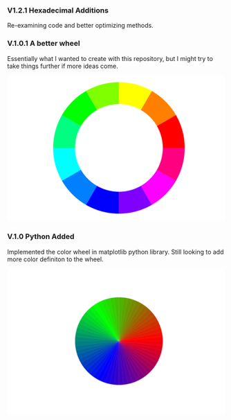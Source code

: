 
<!DOCTYPE html>
<html>
<h3>V1.2.1 Hexadecimal Additions</h3>
    
    
    
Re-examining code and better optimizing methods.
    
    
    
<h3>V.1.0.1 A better wheel</h3>

Essentially what I wanted to create with this repository, but I might try to take things further if more ideas come.

<img src='./ColorWheel2.svg'>
    
<h3>V.1.0 Python Added</h3>

Implemented the color wheel in matplotlib python library. Still looking to add more color definiton to the wheel. 

<img src='./ColorWheel1.svg'>

</html>     

